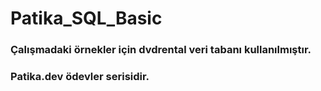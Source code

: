 # Patika_SQL_Basic
### Çalışmadaki örnekler için __dvdrental__ veri tabanı kullanılmıştır.
### Patika.dev ödevler serisidir.
